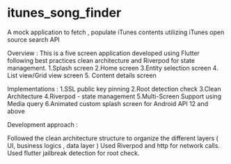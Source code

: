 # itunes_song_finder

A mock application to fetch , populate iTunes contents utilizing iTunes open source search API

Overview : This is a five screen application developed using Flutter following best practices clean architecture and Riverpod for state management. 
    1.Splash screen
    2.Home screen
    3.Entity selection screen
    4. List view/Grid view screen
    5. Content details screen

Implementations :
    1.SSL public key pinning
    2.Root detection check
    3.Clean Architecture 
    4.Riverpod - state management
    5.Multi-Screen Support using Media query
    6.Animated custom splash screen for Android API 12 and above

Development approach :

Followed the clean architecture structure to organize the different layers ( UI, business logics , data layer )
Used Riverpod and http for network calls.
Used flutter jailbreak detection for root check.
